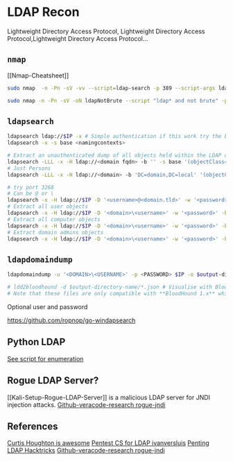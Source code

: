 # LDAP Recon

Lightweight Directory Access Protocol, Lightweight Directory Access Protocol,Lightweight Directory Access Protocol...

## `nmap`

[[Nmap-Cheatsheet]]
```bash
sudo nmap  -n -Pn -sV -vv --script=ldap-search -p 389 --script-args ldap.maxobjects=-1 -oA nmap/ldap-search $IP

sudo nmap -n -Pn -sV -oN ldapNotBrute --script "ldap* and not brute" -p 389 $ip_address
```

## `ldapsearch`

```bash
ldapsearch ldap://$IP -x # Simple authentication if this work try the below
ldapsearch -x -s base <namingcontexts>

# Extract an unauthenticated dump of all objects held within the LDAP directory structure
ldapsearch -LLL -x -H ldap://<domain fqdn> -b '' -s base '(objectClass=*)'
# Just Persons
ldapsearch -LLL -x -H ldap://<domain> -b 'DC=domain,DC=local' '(objectClass=Person)' | tee -a ldapsearch-person

# try port 3268
# Can be @ or \
ldapsearch -x -H ldap://$IP -D '<username>@<domain.tld>' -w '<password>' -b "DC=<domain>,DC=<domain>"
# Extract all user objects
ldapsearch -x -H ldap://$IP -D '<domain>\<username>' -w '<password>' -b "CN=Users,DC=<domain>,DC=<domain>"
# Extract all computer objects
ldapsearch -x -H ldap://$IP -D '<domain>\<username>' -w '<password>' -b "CN=Computers,DC=<domain>,DC=<domain>"
# Extract domain admins objects
ldapsearch -x -H ldap://$IP -D '<domain>\<username>' -w '<password>' -b "CN=Domain Admins,CN=Users,DC=<domain>,DC=<domain>"
```

## `ldapdomaindump`
```bash
ldapdomaindump -u '<DOMAIN>\<USERNAME>' -p <PASSWORD> $IP -o $output-directory-name

# ldd2bloodhound -d $output-directory-name/*.json # Visualise with Bloodhound BUT:
# Note that these files are only compatible with **BloodHound 1.x** which is quite old. There are no plans to support the latest version as the [BloodHound.py project](https://github.com/fox-it/BloodHound.py) was made for this. With the DCOnly collection method this tool will also only talk to LDAP and collect more information than ldapdomaindump would.
```

Optional user and password

https://github.com/ropnop/go-windapsearch

## Python LDAP
[See script for enumeration](https://github.com/curtishoughton/Penetration-Testing-Cheat-Sheet/blob/master/Enumeration/LDAP/LDAP.md)

## Rogue LDAP Server?
[[Kali-Setup-Rogue-LDAP-Server]] is a malicious LDAP server for JNDI injection attacks. [Github-veracode-research rogue-jndi](https://github.com/veracode-research/rogue-jndi)

## References
[Curtis Houghton is awesome](https://github.com/curtishoughton/Penetration-Testing-Cheat-Sheet/blob/master/Enumeration/LDAP/LDAP.md)
[Pentest CS for LDAP ivanversluis](https://github.com/ivanversluis/pentest-hacktricks/blob/master/pentesting/pentesting-ldap.md)
[Penting LDAP Hacktricks](https://book.hacktricks.xyz/network-services-pentesting/pentesting-ldap)
[Github-veracode-research rogue-jndi](https://github.com/veracode-research/rogue-jndi)